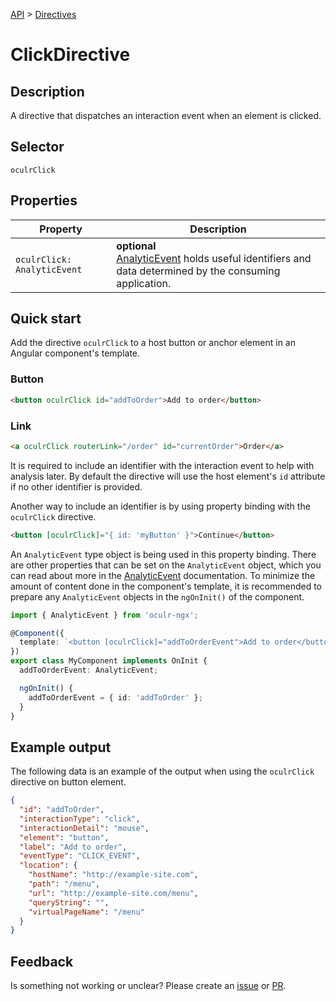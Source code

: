 [API](./README.md) > [Directives](./README.md#Directives)

# ClickDirective

## Description

A directive that dispatches an interaction event when an element is clicked.

## Selector

```
oculrClick
```

## Properties

| Property                    | Description                                                                                                                        |
| --------------------------- | ---------------------------------------------------------------------------------------------------------------------------------- |
| `oculrClick: AnalyticEvent` | **optional** </br> [AnalyticEvent](./analytic-event.md) holds useful identifiers and data determined by the consuming application. |

## Quick start

Add the directive `oculrClick` to a host button or anchor element in an Angular component's template.

### Button

```html
<button oculrClick id="addToOrder">Add to order</button>
```

### Link

```html
<a oculrClick routerLink="/order" id="currentOrder">Order</a>
```

It is required to include an identifier with the interaction event to help with analysis later. By default the directive will use the host element's `id` attribute if no other identifier is provided.

Another way to include an identifier is by using property binding with the `oculrClick` directive.

```html
<button [oculrClick]="{ id: 'myButton' }">Continue</button>
```

An `AnalyticEvent` type object is being used in this property binding. There are other properties that can be set on the `AnalyticEvent` object, which you can read about more in the [AnalyticEvent](./analytic-event.md) documentation. To minimize the amount of content done in the component's template, it is recommended to prepare any `AnalyticEvent` objects in the `ngOnInit()` of the component.

```typescript
import { AnalyticEvent } from 'oculr-ngx';

@Component({
  template: `<button [oculrClick]="addToOrderEvent">Add to order</button>`,
})
export class MyComponent implements OnInit {
  addToOrderEvent: AnalyticEvent;

  ngOnInit() {
    addToOrderEvent = { id: 'addToOrder' };
  }
}
```

## Example output

The following data is an example of the output when using the `oculrClick` directive on button element.

```json
{
  "id": "addToOrder",
  "interactionType": "click",
  "interactionDetail": "mouse",
  "element": "button",
  "label": "Add to order",
  "eventType": "CLICK_EVENT",
  "location": {
    "hostName": "http://example-site.com",
    "path": "/menu",
    "url": "http://example-site.com/menu",
    "queryString": "",
    "virtualPageName": "/menu"
  }
}
```

## Feedback

Is something not working or unclear? Please create an [issue](https://github.com/Progressive/oculr-ngx/issues/new/choose) or [PR](https://github.com/Progressive/oculr-ngx/blob/main/CONTRIBUTING.md).

